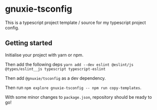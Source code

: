 # gnuxie-tsconfig

This is a typescript project template / source for my typescript project config.

## Getting started

Initialise your project with yarn or npm.

Then add the following deps `yarn add --dev eslint @eslint/js @types/eslint__js typescript typescript-eslint`

Then add `@gnuxie/tsconfig` as a dev dependency.

Then run `npm explore gnuxie-tsconfig -- npm run copy-templates`.

With some minor changes to `package.json`, repository should be ready to go!
